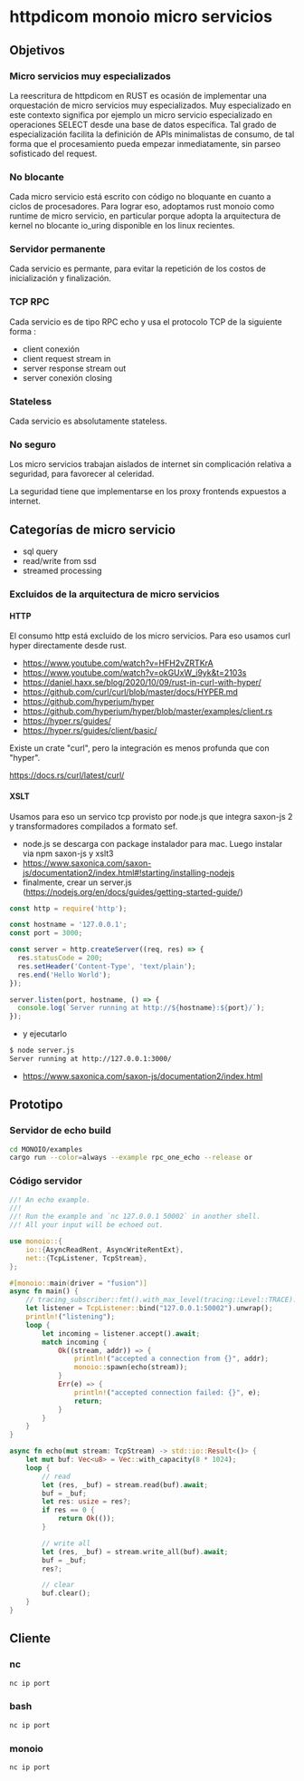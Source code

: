 

# httpdicom monoio micro servicios

## Objetivos

### Micro servicios muy especializados

La reescritura de httpdicom en RUST es ocasión de implementar una orquestación de micro servicios muy especializados. Muy especializado en este contexto significa por ejemplo un micro servicio especializado en operaciones SELECT desde una base de datos específica. Tal grado de especialización facilita la definición de APIs minimalistas de consumo, de tal forma que el procesamiento pueda empezar inmediatamente, sin parseo sofisticado del request.

### No blocante

Cada micro servicio está escrito con código no bloquante en cuanto a ciclos de procesadores. Para lograr eso, adoptamos rust monoio como runtime de micro servicio, en particular porque adopta la arquitectura de kernel no blocante io_uring disponible en los  linux recientes.

### Servidor permanente

Cada servicio es permante, para evitar la repetición de los costos de inicialización y finalización.

### TCP RPC

Cada servicio es de tipo RPC echo y usa el protocolo TCP de la siguiente forma :

- client conexión 
-  client request stream in
-  server response stream out
-  server conexión closing

### Stateless

Cada servicio es absolutamente stateless.

### No seguro

Los micro servicios trabajan aislados de internet sin complicación relativa a seguridad, para favorecer al celeridad.

La seguridad tiene que implementarse en los proxy frontends expuestos a internet.



## Categorías de micro servicio

- sql query
- read/write from ssd
- streamed processing



### Excluidos de la arquitectura de micro servicios 

#### HTTP

El consumo http está excluido de los micro servicios. Para eso usamos curl hyper directamente desde rust.

- https://www.youtube.com/watch?v=HFH2vZRTKrA
- https://www.youtube.com/watch?v=okGUxW_i9yk&t=2103s
- https://daniel.haxx.se/blog/2020/10/09/rust-in-curl-with-hyper/
- https://github.com/curl/curl/blob/master/docs/HYPER.md
- https://github.com/hyperium/hyper
- https://github.com/hyperium/hyper/blob/master/examples/client.rs
- https://hyper.rs/guides/
- https://hyper.rs/guides/client/basic/

Existe un crate "curl", pero la integración es menos profunda que con "hyper".

https://docs.rs/curl/latest/curl/

#### XSLT
Usamos para eso un servico tcp provisto por node.js que integra saxon-js 2 y transformadores compilados a formato sef.

- node.js se descarga con package instalador para mac. Luego instalar via npm saxon-js y xslt3
- https://www.saxonica.com/saxon-js/documentation2/index.html#!starting/installing-nodejs
- finalmente, crear un server.js (https://nodejs.org/en/docs/guides/getting-started-guide/)
```javascript
const http = require('http');

const hostname = '127.0.0.1';
const port = 3000;

const server = http.createServer((req, res) => {
  res.statusCode = 200;
  res.setHeader('Content-Type', 'text/plain');
  res.end('Hello World');
});

server.listen(port, hostname, () => {
  console.log(`Server running at http://${hostname}:${port}/`);
});
```
- y ejecutarlo
```sh
$ node server.js
Server running at http://127.0.0.1:3000/
```



- https://www.saxonica.com/saxon-js/documentation2/index.html

## Prototipo

### Servidor de echo build

```sh
cd MONOIO/examples
cargo run --color=always --example rpc_one_echo --release or
```

### Código servidor

```rust
//! An echo example.
//!
//! Run the example and `nc 127.0.0.1 50002` in another shell.
//! All your input will be echoed out.

use monoio::{
    io::{AsyncReadRent, AsyncWriteRentExt},
    net::{TcpListener, TcpStream},
};

#[monoio::main(driver = "fusion")]
async fn main() {
    // tracing_subscriber::fmt().with_max_level(tracing::Level::TRACE).init();
    let listener = TcpListener::bind("127.0.0.1:50002").unwrap();
    println!("listening");
    loop {
        let incoming = listener.accept().await;
        match incoming {
            Ok((stream, addr)) => {
                println!("accepted a connection from {}", addr);
                monoio::spawn(echo(stream));
            }
            Err(e) => {
                println!("accepted connection failed: {}", e);
                return;
            }
        }
    }
}

async fn echo(mut stream: TcpStream) -> std::io::Result<()> {
    let mut buf: Vec<u8> = Vec::with_capacity(8 * 1024);
    loop {
        // read
        let (res, _buf) = stream.read(buf).await;
        buf = _buf;
        let res: usize = res?;
        if res == 0 {
            return Ok(());
        }

        // write all
        let (res, _buf) = stream.write_all(buf).await;
        buf = _buf;
        res?;

        // clear
        buf.clear();
    }
}
```

## Cliente

### nc
```sh
nc ip port
```

### bash
```bash
nc ip port
```

### monoio
```rust
nc ip port
```


